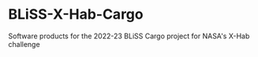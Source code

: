 # BLiSS-X-Hab-Cargo
Software products for the 2022-23 BLiSS Cargo project for NASA's X-Hab challenge
